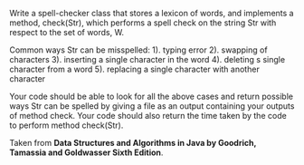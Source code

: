 Write a spell-checker class that stores a lexicon of words, and implements a method, check(Str), which performs a spell check on the string Str with respect to the set of words, W.

Common ways Str can be misspelled:
1). typing error
2). swapping of characters
3). inserting a single character in the word
4). deleting s single character from a word
5). replacing a single character with another character

Your code should be able to look for all the above cases and return possible ways Str can be spelled by giving a file as an output containing your outputs of method check.
Your code should also return the time taken by the code to perform method check(Str).

Taken from **Data Structures and Algorithms in Java by Goodrich, Tamassia and  Goldwasser Sixth Edition**.

